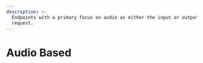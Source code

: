 ```yaml
---
description: >-
  Endpoints with a primary focus on audio as either the input or output of a
  request.
---
```


# Audio Based

